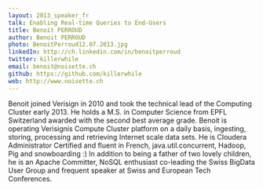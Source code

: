 ```yaml
---
layout: 2013_speaker_fr
talk: Enabling Real-time Queries to End-Users
title: Benoit PERROUD
author: Benoit PERROUD
photo: BenoitPerroud12.07.2013.jpg
linkedIn: http://ch.linkedin.com/in/benoitperroud
twitter: killerwhile
email: benoit@noisette.ch
github: https://github.com/killerwhile
web: http://www.noisette.ch
---
```


Benoit joined Verisign in 2010 and took the technical lead of the Computing Cluster early 2013. He holds a M.S. in Computer Science from EPFL Switzerland awarded with the second best average grade. Benoit is operating Verisignís Compute Cluster platform on a daily basis, ingesting, storing, processing and retrieving Internet scale data sets. He is Cloudera Administrator Certified and fluent in French, java.util.concurrent, Hadoop, Pig and snowboarding :) In addition to being a father of two lovely children, he is an Apache Committer, NoSQL enthusiast co-leading the Swiss BigData User Group and frequent speaker at Swiss and European Tech Conferences.